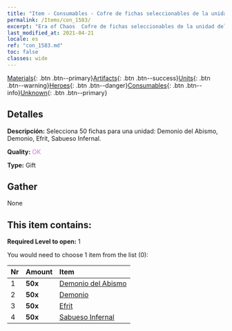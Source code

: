 ```yaml
---
title: "Item - Consumables - Cofre de fichas seleccionables de la unidad del Infierno"
permalink: /Items/con_1583/
excerpt: "Era of Chaos  Cofre de fichas seleccionables de la unidad del Infierno"
last_modified_at: 2021-04-21
locale: es
ref: "con_1583.md"
toc: false
classes: wide
---
```

 [Materials](/es/Items/){: .btn .btn--primary}[Artifacts](/es/Items/Artifacts/){: .btn .btn--success}[Units](/es/Items/Units/){: .btn .btn--warning}[Heroes](/es/Items/Heroes/){: .btn .btn--danger}[Consumables](/es/Items/Consumables/){: .btn .btn--info}[Unknown](/es/Items/Unknown/){: .btn .btn--primary}

## Detalles
 **Descripción:** Selecciona 50 fichas para una unidad: Demonio del Abismo, Demonio, Efrit, Sabueso Infernal.

 **Quality:** <span style="color: #DA70D6">OK</span>

 **Type:** Gift

## Gather

  None

## This item contains:

 **Required Level to open:** 1

 You would need to choose 1 item from the list (0):

  | Nr | Amount |     Item    |
  |:---|:-------|:------------|
  | 1 |  **50x** | [Demonio del Abismo](/es/Items/unt_230/) |  | 
  | 2 |  **50x** | [Demonio](/es/Items/unt_229/) |  | 
  | 3 |  **50x** | [Efrit](/es/Items/unt_231/) |  | 
  | 4 |  **50x** | [Sabueso Infernal](/es/Items/unt_228/) |  | 
